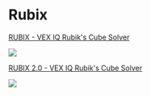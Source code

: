 # Rubix

[RUBIX - VEX IQ Rubik's Cube Solver](https://www.youtube.com/watch?v=bGxpXlIaIaA)

![](https://img.youtube.com/vi/bGxpXlIaIaA/0.jpg)

[RUBIX 2.0 - VEX IQ Rubik's Cube Solver](https://www.youtube.com/watch?v=L6gSuM-JHgo)

![](https://img.youtube.com/vi/L6gSuM-JHgo/0.jpg)
